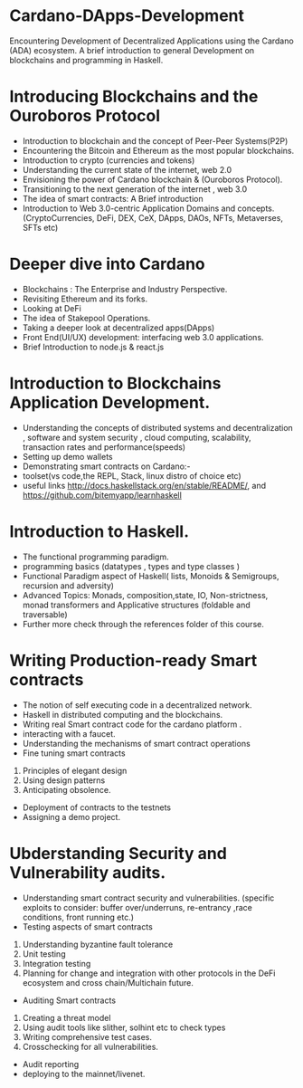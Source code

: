 # Cardano-DApps-Development
Encountering Development of Decentralized Applications using the Cardano (ADA) ecosystem. A brief introduction to general Development on blockchains and programming in Haskell. 

# Introducing Blockchains and the Ouroboros Protocol
-	Introduction to blockchain and the concept of Peer-Peer Systems(P2P)
-	Encountering the Bitcoin and Ethereum as the most popular blockchains.
-	Introduction to crypto (currencies and tokens)
-	Understanding the current state of the internet, web 2.0
-	Envisioning the power of Cardano blockchain & (Ouroboros Protocol).
-	Transitioning to the next generation of the internet , web 3.0
-	The idea of smart contracts: A Brief introduction
-	Introduction to Web 3.0-centric Application Domains and concepts.(CryptoCurrencies, DeFi, DEX, CeX, DApps, DAOs, NFTs, Metaverses, SFTs etc)

# Deeper dive into Cardano
-	Blockchains : The Enterprise and Industry Perspective.
-	Revisiting Ethereum and its forks.
-	Looking at DeFi
-	The idea of Stakepool Operations.
-	Taking a deeper look at decentralized apps(DApps)
-	Front End(UI/UX) development: interfacing web 3.0 applications.
-	Brief Introduction to node.js & react.js

# Introduction to Blockchains Application Development.
-	Understanding the concepts of distributed systems and decentralization , software and system security , cloud computing, scalability, transaction rates and performance(speeds)
-	Setting up demo wallets
-	Demonstrating smart contracts on Cardano:-
-	toolset(vs code,the REPL, Stack, linux distro of choice etc)
-	useful links  http://docs.haskellstack.org/en/stable/README/, and  https://github.com/bitemyapp/learnhaskell

# Introduction to Haskell.
-	The functional programming paradigm.
-	programming basics (datatypes , types and type classes )
-	Functional Paradigm aspect of Haskell( lists, Monoids & Semigroups, recursion and adversity)
-	Advanced Topics: Monads, composition,state, IO, Non-strictness, monad transformers and Applicative structures (foldable and traversable)
-	Further more check through the references folder of this course.

# Writing Production-ready Smart contracts
-	The notion of self executing code in a decentralized network.
-	Haskell in distributed computing and the blockchains.
-	Writing real Smart contract code for the cardano platform .
-	interacting with a faucet.
-	Understanding the mechanisms of smart contract operations
-	Fine tuning smart contracts
  1.	Principles of elegant design
  2.	Using design patterns
  3.	Anticipating obsolence.
-	Deployment of contracts to the testnets
-	Assigning a demo project.

# Ubderstanding Security and Vulnerability audits. 
-	Understanding smart contract security and vulnerabilities.
(specific exploits to consider:  buffer over/underruns, re-entrancy ,race conditions, front running etc.)
-	Testing aspects of smart contracts
  1.	Understanding byzantine fault tolerance
  2.	Unit testing
  3.	Integration testing
  4.	Planning for change and integration with other protocols in the DeFi ecosystem and cross chain/Multichain future.
-	Auditing Smart contracts
  1.	Creating a threat model
  2.	Using audit tools like slither, solhint etc to check types
  3.	Writing comprehensive test cases.
  4.	Crosschecking for all vulnerabilities.
- Audit reporting 
- deploying to the mainnet/livenet.
